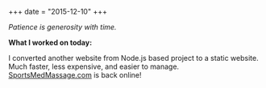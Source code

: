 +++
date = "2015-12-10"
+++

*Patience is generosity with time.*

**What I worked on today:**

I converted another website from Node.js based project to a static website. Much faster, less expensive, and easier to manage. [SportsMedMassage.com](http://sportsmedmassage.com/) is back online!